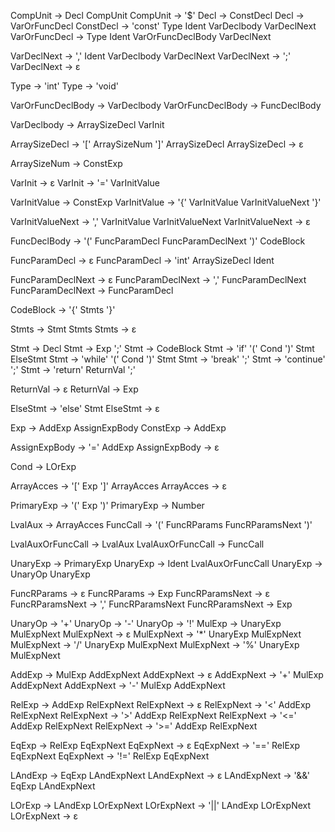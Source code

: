 CompUnit -> Decl CompUnit
CompUnit -> '$'
Decl -> ConstDecl
Decl -> VarOrFuncDecl
ConstDecl -> 'const' Type Ident VarDeclbody VarDeclNext
VarOrFuncDecl -> Type Ident VarOrFuncDeclBody VarDeclNext

VarDeclNext -> ',' Ident VarDeclbody VarDeclNext
VarDeclNext -> ';'
VarDeclNext -> ε

Type -> 'int'
Type -> 'void'

VarOrFuncDeclBody -> VarDeclbody
VarOrFuncDeclBody -> FuncDeclBody

VarDeclbody -> ArraySizeDecl VarInit

ArraySizeDecl -> '[' ArraySizeNum ']' ArraySizeDecl
ArraySizeDecl -> ε

ArraySizeNum -> ConstExp

VarInit -> ε
VarInit -> '=' VarInitValue 

VarInitValue -> ConstExp
VarInitValue -> '{' VarInitValue VarInitValueNext '}'

VarInitValueNext -> ',' VarInitValue VarInitValueNext
VarInitValueNext -> ε

FuncDeclBody -> '(' FuncParamDecl FuncParamDeclNext ')' CodeBlock

FuncParamDecl -> ε
FuncParamDecl -> 'int' ArraySizeDecl Ident

FuncParamDeclNext -> ε
FuncParamDeclNext -> ',' FuncParamDeclNext
FuncParamDeclNext -> FuncParamDecl

CodeBlock -> '{' Stmts '}'

Stmts -> Stmt Stmts
Stmts -> ε

Stmt -> Decl
Stmt -> Exp ';'
Stmt -> CodeBlock 
Stmt -> 'if' '(' Cond ')' Stmt ElseStmt 
Stmt -> 'while' '(' Cond ')' Stmt
Stmt -> 'break' ';'
Stmt -> 'continue' ';'
Stmt -> 'return' ReturnVal ';'

ReturnVal -> ε
ReturnVal -> Exp

ElseStmt -> 'else' Stmt
ElseStmt -> ε




Exp -> AddExp AssignExpBody
ConstExp -> AddExp

AssignExpBody -> '=' AddExp
AssignExpBody -> ε

Cond -> LOrExp

ArrayAcces -> '[' Exp ']' ArrayAcces
ArrayAcces -> ε

PrimaryExp -> '(' Exp ')' 
PrimaryExp -> Number

LvalAux -> ArrayAcces
FuncCall -> '(' FuncRParams FuncRParamsNext ')' 

LvalAuxOrFuncCall -> LvalAux
LvalAuxOrFuncCall -> FuncCall

UnaryExp -> PrimaryExp 
UnaryExp -> Ident LvalAuxOrFuncCall
UnaryExp -> UnaryOp UnaryExp

FuncRParams -> ε
FuncRParams -> Exp
FuncRParamsNext -> ε
FuncRParamsNext -> ',' FuncRParamsNext
FuncRParamsNext -> Exp

UnaryOp -> '+'
UnaryOp -> '-'
UnaryOp -> '!'
MulExp -> UnaryExp MulExpNext
MulExpNext -> ε
MulExpNext -> '*' UnaryExp MulExpNext
MulExpNext -> '/' UnaryExp MulExpNext
MulExpNext -> '%' UnaryExp MulExpNext

AddExp -> MulExp AddExpNext
AddExpNext -> ε
AddExpNext -> '+' MulExp AddExpNext
AddExpNext -> '-' MulExp AddExpNext

RelExp -> AddExp RelExpNext
RelExpNext -> ε
RelExpNext -> '<' AddExp RelExpNext
RelExpNext -> '>' AddExp RelExpNext
RelExpNext -> '<=' AddExp RelExpNext
RelExpNext -> '>=' AddExp RelExpNext

EqExp -> RelExp EqExpNext
EqExpNext -> ε
EqExpNext -> '==' RelExp EqExpNext
EqExpNext -> '!=' RelExp EqExpNext

LAndExp -> EqExp LAndExpNext
LAndExpNext -> ε
LAndExpNext -> '&&' EqExp LAndExpNext

LOrExp -> LAndExp LOrExpNext
LOrExpNext -> '||' LAndExp LOrExpNext
LOrExpNext -> ε

